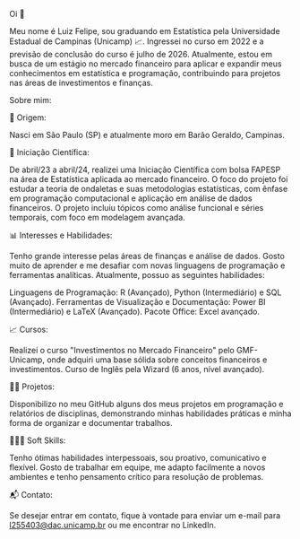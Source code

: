 Oi 👋

Meu nome é Luiz Felipe, sou graduando em Estatística pela Universidade Estadual de Campinas (Unicamp) 📈. Ingressei no curso em 2022 e a previsão de conclusão do curso é julho de 2026. Atualmente, estou em busca de um estágio no mercado financeiro para aplicar e expandir meus conhecimentos em estatística e programação, contribuindo para projetos nas áreas de investimentos e finanças.

Sobre mim:

🚩 Origem:

Nasci em São Paulo (SP) e atualmente moro em Barão Geraldo, Campinas.

🌳 Iniciação Científica:

De abril/23 a abril/24, realizei uma Iniciação Científica com bolsa FAPESP na área de Estatística aplicada ao mercado financeiro. O foco do projeto foi estudar a teoria de ondaletas e suas metodologias estatísticas, com ênfase em programação computacional e aplicação em análise de dados financeiros. O projeto incluiu tópicos como análise funcional e séries temporais, com foco em modelagem avançada.

📊 Interesses e Habilidades:

Tenho grande interesse pelas áreas de finanças e análise de dados. Gosto muito de aprender e me desafiar com novas linguagens de programação e ferramentas analíticas. Atualmente, possuo as seguintes habilidades:

Linguagens de Programação: R (Avançado), Python (Intermediário) e SQL (Avançado).
Ferramentas de Visualização e Documentação: Power BI (Intermediário) e LaTeX (Avançado).
Pacote Office: Excel avançado.

📈 Cursos:

Realizei o curso "Investimentos no Mercado Financeiro" pelo GMF-Unicamp, onde adquiri uma base sólida sobre conceitos financeiros e investimentos.
Curso de Inglês pela Wizard (6 anos, nível avançado).

🧑‍💻 Projetos:

Disponibilizo no meu GitHub alguns dos meus projetos em programação e relatórios de disciplinas, demonstrando minhas habilidades práticas e minha forma de organizar e documentar trabalhos.

🧑‍🤝‍🧑 Soft Skills:

Tenho ótimas habilidades interpessoais, sou proativo, comunicativo e flexível. Gosto de trabalhar em equipe, me adapto facilmente a novos ambientes e tenho pensamento crítico para resolução de problemas.

📬 Contato:

Se desejar entrar em contato, fique à vontade para enviar um e-mail para l255403@dac.unicamp.br ou me encontrar no LinkedIn.
